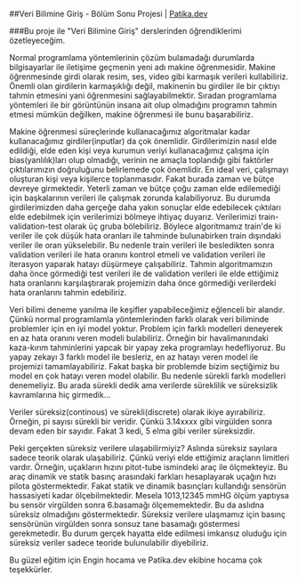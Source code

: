 ##Veri Bilimine Giriş - Bölüm Sonu Projesi | [Patika.dev](www.patika.dev)

###Bu proje ile "Veri Bilimine Giriş" derslerinden öğrendiklerimi özetleyeceğim. 

Normal programlama yöntemlerinin çözüm bulamadağı durumlarda bilgisayarlar ile iletişime geçmenin yeni adı makine öğrenmesidir. Makine öğrenmesinde girdi olarak resim, ses, video gibi karmaşık verileri kullabiliriz. Önemli olan girdilerin karmaşıklığı değil, makinenin bu girdiler ile bir çıktıyı tahmin etmesini yani öğrenmesini sağlayabilmektir. Sıradan programlama yöntemleri ile bir görüntünün insana ait olup olmadığını programın tahmin etmesi mümkün değilken, makine öğrenmesi ile bunu başarabiliriz.

Makine öğrenmesi süreçlerinde kullanacağımız algoritmalar kadar kullanacağımız girdiler(inputlar) da çok önemlidir. Girdilerimizin nasıl elde edildiği, elde eden kişi veya kurumun veriyi kullanacağımız çalışma için bias(yanlılık)ları olup olmadığı, verinin ne amaçla toplandığı gibi faktörler çıktılarımızın doğruluğunu belirlemede çok önemlidir. En ideal veri, çalışmayı oluşturan kişi veya kişilerce toplanmasıdır. Fakat burada zaman ve bütçe devreye girmektedir. Yeterli zaman ve bütçe çoğu zaman elde edilemediği için başkalarının verileri ile çalışmak zorunda kalabiliyoruz. Bu durumda girdilerimizden daha gerçeğe daha yakın sonuçlar elde edebilecek çıktıları elde edebilmek için verilerimizi bölmeye ihtiyaç duyarız. Verilerimizi train-validation-test olarak üç gruba bölebiliriz. Böylece algoritmamız train'de ki veriler ile çok düşük hata oranları ile tahminde bulunabirken train dışındaki veriler ile oran yükselebilir. Bu nedenle train verileri ile besledikten sonra validation verileri ile hata oranını kontrol etmeli ve validation verileri ile iterasyon yaparak hatayı düşürmeye çalışabiliriz. Tahmin algoritmamızın daha önce görmediği test verileri ile de validation verileri ile elde ettiğimiz hata oranlarını karşılaştırarak projemizin daha önce görmediği verilerdeki hata oranlarını tahmin edebiliriz.

Veri bilimi deneme yanılma ile keşifler yapabileceğimiz eğlenceli bir alandır. Çünkü normal programlamla yöntemlerinden farklı olarak veri biliminde problemler için en iyi model yoktur. Problem için farklı modelleri deneyerek en az hata oranını veren modeli bulabiliriz. Örneğin bir havalimanındaki kaza-kırım tahminlerini yapcak bir yapay zeka programlayı hedefliyoruz. Bu yapay zekayı 3 farklı model ile besleriz, en az hatayı veren model ile projemizi tamamlayabiliriz. Fakat başka bir problemde bizim seçtiğimiz bu model en çok hatayı veren model olabilir. Bu nedenle sürekli farklı modelleri denemeliyiz. Bu arada sürekli dedik ama verilerde süreklilik ve süreksizlik kavramlarına hiç girmedik...

Veriler süreksiz(continous) ve sürekli(discrete) olarak ikiye ayırabiliriz. Örneğin, pi sayısı sürekli bir veridir. Çünkü 3.14xxxx gibi virgülden sonra devam eden bir sayıdır. Fakat 3 kedi, 5 elma gibi veriler süreksizdir. 

Peki gerçekten süreksiz verilere ulaşabilirmiyiz? Aslında süreksiz sayılara sadece teorik olarak ulaşabiliriz. Çünkü veriyi elde ettiğimiz araçların limitleri vardır. Örneğin, uçakların hızını pitot-tube ismindeki araç ile ölçmekteyiz. Bu araç dinamik ve statik basınç arasındaki farkları hesaplayarak uçağın hızı pilota göstermektedir. Fakat statik ve dinamik basınçları kullandığı sensörün hassasiyeti kadar ölçebilmektedir. Mesela 1013,12345 mmHG ölçüm yaptıysa bu sensör virgülden sonra 6.basamağı ölçememektedir. Bu da aslıdna süreksiz olmadığını göstermektedir. Süreksiz verilere ulaşmamız için basınç sensörünün virgülden sonra sonsuz tane basamağı göstermesi gerekmetedir. Bu durum gerçek hayatta elde edilmesi imkansız oluduğu için süreksiz veriler sadece teoride bulunulabilir diyebiliriz. 

Bu güzel eğitim için Engin hocama ve Patika.dev ekibine hocama çok teşekkürler.
